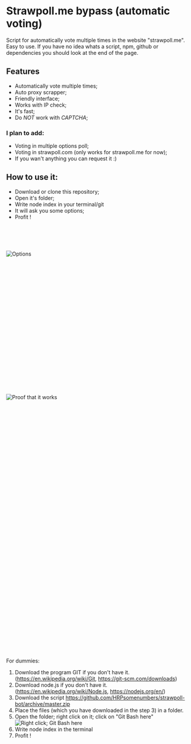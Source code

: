 # Strawpoll.me bypass (automatic voting)
Script for automatically vote multiple times in the website "strawpoll.me". Easy to use.
If you have no idea whats a script, npm, github or dependencies you should look at the end of the page.

## Features
- Automatically vote multiple times;
- Auto proxy scrapper;
- Friendly interface;
- Works with IP check;
- It's fast;
- Do *NOT* work with _CAPTCHA_;

### I plan to add:
- Voting in multiple options poll;
- Voting in strawpoll.com (only works for strawpoll.me for now);
- If you wan't anything you can request it :)


## How to use it:
- Download or clone this repository;
- Open it's folder;
- Write node index in your terminal/git
- It will ask you some options;
- Profit !
                                                                                                                                                                                                                                                                                                                                                                                                            

![Options](https://github.com/HRPsomenumbers/images/blob/master/options.PNG)

                                                                                                                                                                                                                                                                                                                                                                                                                                                                                                                                                                                                                                                                                                                                                                                                                                                                                                                                                                                                                                                                                                                                                                                                                                                                                                                                                                                                                                                                                                                                                                                                                                                                                                                                                                                                                                                                                                                                                                                                                                                                                                                                                                                                                                                                                                                                                                                                                                                                                                                                                                                        

![Proof that it works](https://github.com/HRPsomenumbers/images/blob/master/proof.PNG)



                                                                                                                                                                                                                                                                                                                                                                                                                                                                                                                                                                                                                                                                                                                                                                                                                                                                                                                                                                                                                                                                                                                                                                                                                                                                                                                                                                                                                                                                                                                                                                                                                                                                                                                                                                                                                                                                                                                                                                                                                                                                                                                                                                                                                                                                                                                                                                                                                                                                                                                                                                                                                                                                                                                                                                                                                                                                                                                                                                                                                                                                                                                                                                                                                                                                                                                                                                                                                                                                                                                                                                                                                                                                                                                                                                                                                                                                                                                                                                                                                                                                                                                                                                                                                                                                                                                                                                                                                                                                                                                                                                                                                                                                                                                                                                                                                                                                                                                                                                                                                                                                                                                                   


For dummies:

1. Download the program GIT if you don't have it. (https://en.wikipedia.org/wiki/Git, https://git-scm.com/downloads)
2. Download node.js if you don't have it. (https://en.wikipedia.org/wiki/Node.js, https://nodejs.org/en/)
3. Download the script https://github.com/HRPsomenumbers/strawpoll-bot/archive/master.zip
4. Place the files (which you have downloaded in the step 3) in a folder.
5. Open the folder; right click on it; click on "Git Bash here"
![Right click; Git Bash here](https://raw.githubusercontent.com/HRPsomenumbers/images/master/Sem%20t%C3%ADtulo.png?token=AKD35OLRIYISRHWMPRRJWRS6W22NC)
6. Write node index in the terminal
7. Profit !



